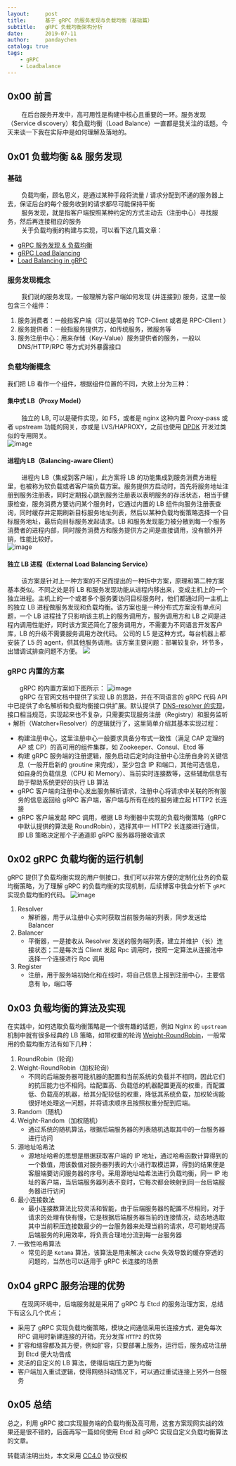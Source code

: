 ```yaml
---
layout:     post
title:      基于 gRPC 的服务发现与负载均衡（基础篇）
subtitle:   gRPC 负载均衡架构分析
date:       2019-07-11
author:     pandaychen
catalog: true
tags:
    - gRPC
    - Loadbalance
---
```


##  0x00    前言
&emsp;&emsp; 在后台服务开发中，高可用性是构建中核心且重要的一环。服务发现（Service discovery）和负载均衡（Load Balance）一直都是我关注的话题。今天来谈一下我在实际中是如何理解及落地的。

##  0x01 负载均衡 && 服务发现

### 基础
&emsp;&emsp; 负载均衡，顾名思义，是通过某种手段将流量 / 请求分配到不通的服务器上去，保证后台的每个服务收到的请求都尽可能保持平衡 <br>
&emsp;&emsp; 服务发现，就是指客户端按照某种约定的方式主动去（注册中心）寻找服务，然后再连接相应的服务 <br>
&emsp;&emsp; 关于负载均衡的构建与实现，可以看下这几篇文章：
-   [gRPC 服务发现 & 负载均衡](https://segmentfault.com/a/1190000008672912)
-   [gRPC Load Balancing](https://gRPC.io/blog/loadbalancing/)
-	[Load Balancing in gRPC](https://github.com/grpc/grpc/blob/master/doc/load-balancing.md)

### 服务发现概念

&emsp;&emsp; 我们说的服务发现，一般理解为客户端如何发现 (并连接到) 服务，这里一般包含三个组件：
1. 服务消费者：一般指客户端（可以是简单的 TCP-Client 或者是 RPC-Client ）
2. 服务提供者：一般指服务提供方，如传统服务，微服务等
3. 服务注册中心：用来存储（Key-Value）服务提供者的服务，一般以 DNS/HTTP/RPC 等方式对外暴露接口

### 负载均衡概念
我们把 LB 看作一个组件，根据组件位置的不同，大致上分为三种：
####    集中式 LB（Proxy Model）
&emsp;&emsp; 独立的 LB, 可以是硬件实现，如 F5，或者是 nginx 这种内置 Proxy-pass 或者 upstream 功能的网关，亦或是 LVS/HAPROXY，之前也使用 [DPDK](http://core.dpdk.org/doc/quick-start/) 开发过类似的专用网关。<br>
![image](https://image-static.segmentfault.com/376/097/3760970390-58c6367e9e8e5_articlex)


####    进程内 LB（Balancing-aware Client）
&emsp;&emsp; 进程内 LB（集成到客户端），此方案将 LB 的功能集成到服务消费方进程里，也被称为软负载或者客户端负载方案。服务提供方启动时，首先将服务地址注册到服务注册表，同时定期报心跳到服务注册表以表明服务的存活状态，相当于健康检查，服务消费方要访问某个服务时，它通过内置的 LB 组件向服务注册表查询，同时缓存并定期刷新目标服务地址列表，然后以某种负载均衡策略选择一个目标服务地址，最后向目标服务发起请求。LB 和服务发现能力被分散到每一个服务消费者的进程内部，同时服务消费方和服务提供方之间是直接调用，没有额外开销，性能比较好。<br>
![image](https://image-static.segmentfault.com/816/567/816567186-58c636a93e391_articlex)


####    独立 LB 进程（External Load Balancing Service）
&emsp;&emsp; 该方案是针对上一种方案的不足而提出的一种折中方案，原理和第二种方案基本类似。不同之处是将 LB 和服务发现功能从进程内移出来，变成主机上的一个独立进程。主机上的一个或者多个服务要访问目标服务时，他们都通过同一主机上的独立 LB 进程做服务发现和负载均衡。该方案也是一种分布式方案没有单点问题，一个 LB 进程挂了只影响该主机上的服务调用方，服务调用方和 LB 之间是进程内调用性能好，同时该方案还简化了服务调用方，不需要为不同语言开发客户库，LB 的升级不需要服务调用方改代码。 公司的 L5 是这种方式，每台机器上都安装了 L5 的 agent，供其他服务调用。该方案主要问题：部署较复杂，环节多，出错调试排查问题不方便。
![](https://image-static.segmentfault.com/157/460/1574606891-58c636b7d0619_articlex)


### gRPC 内置的方案
&emsp;&emsp;gRPC 的内置方案如下图所示：
![image](https://image-static.segmentfault.com/210/753/2107536928-58c636c2d6702_articlex)
<br>
&emsp;&emsp;gRPC 在官网文档中提供了实现 LB 的思路，并在不同语言的 gRPC 代码 API 中已提供了命名解析和负载均衡接口供扩展。默认提供了 [DNS-resolver 的实现](https://github.com/gRPC/gRPC-go/blob/v1.8.0/resolver/resolver.go)，接口相当规范，实现起来也不复杂，只需要实现服务注册（Registry）和服务监听 + 解析（Watcher+Resolver）的逻辑就行了，这里简单介绍其基本实现过程：

-   构建注册中心，这里注册中心一般要求具备分布式一致性（满足 CAP 定理的 AP 或 CP）的高可用的组件集群，如 Zookeeper、Consul、Etcd 等
-   构建 gRPC 服务端的注册逻辑，服务启动后定时向注册中心注册自身的关键信息（一般开启新的 groutine 来完成），至少包含 IP 和端口，其他可选信息，如自身的负载信息（CPU 和 Memory）、当前实时连接数等，这些辅助信息有助于帮助系统更好的执行 LB 算法
-   gRPC 客户端向注册中心发出服务解析请求，注册中心将请求中关联的所有服务的信息返回给 gRPC 客户端，客户端与所有在线的服务建立起 HTTP2 长连接
-   gRPC 客户端发起 RPC 调用，根据 LB 均衡器中实现的负载均衡策略（gRPC 中默认提供的算法是 RoundRobin），选择其中一 HTTP2 长连接进行通信，即 LB 策略决定那个子通道即 gRPC 服务器将接收请求

##	0x02 gRPC 负载均衡的运行机制
gRPC 提供了负载均衡实现的用户侧接口，我们可以非常方便的定制化业务的负载均衡策略，为了理解 gRPC 的负载均衡的实现机制，后续博客中我会分析下 `gRPC` 实现负载均衡的代码。
![image](https://wx1.sbimg.cn/2020/04/29/grpc-lb-basic1.png)
1.  Resolver
	-	解析器，用于从注册中心实时获取当前服务端的列表，同步发送给 Balancer
2.  Balancer
	-	平衡器，一是接收从 Resolver 发送的服务端列表，建立并维护（长）连接状态；二是每次当 Client 发起 Rpc 调用时，按照一定算法从连接池中选择一个连接进行 Rpc 调用
3.  Register
	-	注册，用于服务端初始化和在线时，将自己信息上报到注册中心，主要信息有 Ip，端口等

##  0x03 负载均衡的算法及实现
在实践中，如何选取负载均衡策略是一个很有趣的话题，例如 Nginx 的 `upstream` 机制中就有很多经典的 LB 策略，如带权重的轮询 [Weight-RoundRobin](https://github.com/nginx/nginx/blob/master/src/http/ngx_http_upstream_round_robin.c)，一般常用的负载均衡方法有如下几种：

1.  RoundRobin（轮询）
2.  Weight-RoundRobin（加权轮询）<br>
    -   不同的后端服务器可能机器的配置和当前系统的负载并不相同，因此它们的抗压能力也不相同。给配置高、负载低的机器配置更高的权重，而配置低、负载高的机器，给其分配较低的权重，降低其系统负载，加权轮询能很好地处理这一问题，并将请求顺序且按照权重分配到后端。
3.  Random（随机）
4.  Weight-Random（加权随机）<br>
	-	通过系统的随机算法，根据后端服务器的列表随机选取其中的一台服务器进行访问
5.  源地址哈希法
	-	源地址哈希的思想是根据获取客户端的 IP 地址，通过哈希函数计算得到的一个数值，用该数值对服务器列表的大小进行取模运算，得到的结果便是客服端要访问服务器的序号。采用源地址哈希法进行负载均衡，同一 IP 地址的客户端，当后端服务器列表不变时，它每次都会映射到同一台后端服务器进行访问
6.  最小连接数法
	-	最小连接数算法比较灵活和智能，由于后端服务器的配置不尽相同，对于请求的处理有快有慢，它是根据后端服务器当前的连接情况，动态地选取其中当前积压连接数最少的一台服务器来处理当前的请求，尽可能地提高后端服务的利用效率，将负责合理地分流到每一台服务器
7.  一致性哈希算法
	-	常见的是 `Ketama` 算法，该算法是用来解决 `cache` 失效导致的缓存穿透的问题的，当然也可以适用于 gRPC 长连接的场景

##	0x04 gRPC 服务治理的优势
&emsp;&emsp; 在现网环境中，后端服务就是采用了 gRPC 与 Etcd 的服务治理方案，总结下有这么几个优点；
-   采用了 gRPC 实现负载均衡策略，模块之间通信采用长连接方式，避免每次 RPC 调用时新建连接的开销，充分发挥 `HTTP2` 的优势
-   扩容和缩容都及其方便，例如扩容，只要部署上服务，运行后，服务成功注册到 Etcd 便大功告成
-   灵活的自定义的 LB 算法，使得后端压力更为均衡
-   客户端加入重试逻辑，使得网络抖动情况下，可以通过重试连接上另外一台服务

## 0x05	总结
总之，利用 gRPC 接口实现服务端的负载均衡及高可用，这套方案现网实战的效果还是很不错的，后面再写一篇如何使用 Etcd 和 gRPC 实现自定义负载均衡算法的文章。

转载请注明出处，本文采用 [CC4.0](http://creativecommons.org/licenses/by-nc-nd/4.0/) 协议授权
